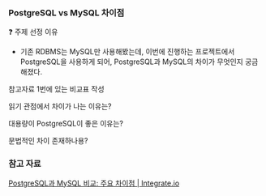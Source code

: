 ### PostgreSQL vs MySQL 차이점

:question: 주제 선정 이유

- 기존 RDBMS는 MySQL만 사용해봤는데, 이번에 진행하는 프로젝트에서 PostgreSQL을 사용하게 되어, PostgreSQL과 MySQL의 차이가 무엇인지 궁금해졌다. 

참고자료 1번에 있는 비교표 작성

읽기 관점에서 차이가 나는 이유는?

대용량이 PostgreSQL이 좋은 이유는?

문법적인 차이 존재하나용?

### 참고 자료

[PostgreSQL과 MySQL 비교: 주요 차이점 | Integrate.io](https://www.integrate.io/ko/blog/postgresql-vs-mysql-which-one-is-better-for-your-use-case-ko/)

